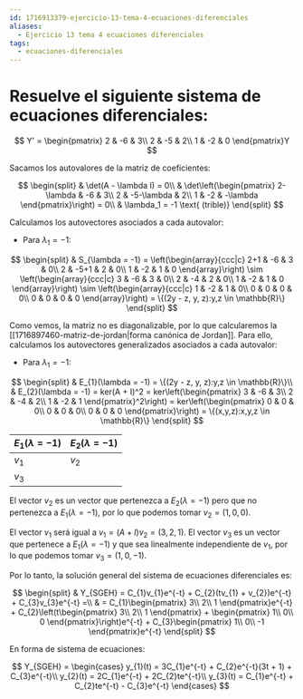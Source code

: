 ```yaml
---
id: 1716913379-ejercicio-13-tema-4-ecuaciones-diferenciales
aliases:
  - Ejercicio 13 tema 4 ecuaciones diferenciales
tags:
  - ecuaciones-diferenciales
---
```


# Resuelve el siguiente sistema de ecuaciones diferenciales:

$$
Y' = \begin{pmatrix}
    2 & -6 & 3\\
    2 & -5 & 2\\
    1 & -2 & 0
\end{pmatrix}Y
$$

Sacamos los autovalores de la matriz de coeficientes:

$$
\begin{split}
    & \det(A - \lambda I) = 0\\
    & \det\left(\begin{pmatrix}
        2-\lambda & -6 & 3\\
        2 & -5-\lambda & 2\\
        1 & -2 & -\lambda
    \end{pmatrix}\right) = 0\\
    & \lambda_1 = -1 \text{ (trible)}
\end{split}
$$

Calculamos los autovectores asociados a cada autovalor:

- Para $\lambda_1 = -1$:

$$
\begin{split}
    & S_{\lambda = -1} = \left(\begin{array}{ccc|c}
        2+1 & -6 & 3 & 0\\
        2 & -5+1 & 2 & 0\\
        1 & -2 & 1 & 0
    \end{array}\right) \sim
    \left(\begin{array}{ccc|c}
        3 & -6 & 3 & 0\\
        2 & -4 & 2 & 0\\
        1 & -2 & 1 & 0
    \end{array}\right) \sim
    \left(\begin{array}{ccc|c}
        1 & -2 & 1 & 0\\
        0 & 0 & 0 & 0\\
        0 & 0 & 0 & 0
    \end{array}\right) = \{(2y - z, y, z):y,z \in \mathbb{R}\}
\end{split}
$$

Como vemos, la matriz no es diagonalizable, por lo que calcularemos la [[1716897460-matriz-de-jordan|forma canónica de Jordan]]. Para ello, calculamos los autovectores generalizados asociados a cada autovalor:

- Para $\lambda_1 = -1$:

$$
\begin{split}
    & E_{1}(\lambda = -1) = \{(2y - z, y, z):y,z \in \mathbb{R}\}\\
    & E_{2}(\lambda = -1) = ker(A + I)^2 = ker\left(\begin{pmatrix}
        3 & -6 & 3\\
        2 & -4 & 2\\
        1 & -2 & 1
    \end{pmatrix}^2\right) = ker\left(\begin{pmatrix}
        0 & 0 & 0\\
        0 & 0 & 0\\
        0 & 0 & 0
    \end{pmatrix}\right) = \{(x,y,z):x,y,z \in \mathbb{R}\}
\end{split}
$$

| $E_{1}(\lambda = -1)$ | $E_{2}(\lambda = -1)$ |
| -------------- | --------------- |
| $v_{1}$ | $v_{2}$ |
| $v_{3}$ |  |

El vector $v_{2}$ es un vector que pertenezca a $E_2(\lambda = -1)$ pero que no pertenezca a $E_1(\lambda = -1)$, por lo que podemos tomar $v_2 = (1,0,0)$.

El vector $v_{1}$ será igual a $v_{1}=(A + I)v_{2} = (3,2,1)$.
El vector $v_{3}$ es un vector que pertenece a $E_{1}(\lambda = -1)$ y que sea linealmente independiente de $v_{1}$, por lo que podemos tomar $v_3 = (1,0,-1)$.

Por lo tanto, la solución general del sistema de ecuaciones diferenciales es:

$$
\begin{split}
    & Y_{SGEH} = C_{1}v_{1}e^{-t} + C_{2}(tv_{1} + v_{2})e^{-t} + C_{3}v_{3}e^{-t} =\\
    & = C_{1}\begin{pmatrix}
        3\\
        2\\
        1
    \end{pmatrix}e^{-t} + C_{2}\left(t\begin{pmatrix}
        3\\
        2\\
        1
    \end{pmatrix} + \begin{pmatrix}
        1\\
        0\\
        0
    \end{pmatrix}\right)e^{-t} + C_{3}\begin{pmatrix}
        1\\
        0\\
        -1
    \end{pmatrix}e^{-t}
\end{split}
$$

En forma de sistema de ecuaciones:

$$
Y_{SGEH} = \begin{cases}
    y_{1}(t) = 3C_{1}e^{-t} + C_{2}e^{-t}(3t + 1) + C_{3}e^{-t}\\
    y_{2}(t) = 2C_{1}e^{-t} + 2C_{2}te^{-t}\\
    y_{3}(t) = C_{1}e^{-t} + C_{2}te^{-t} - C_{3}e^{-t}
\end{cases}
$$
